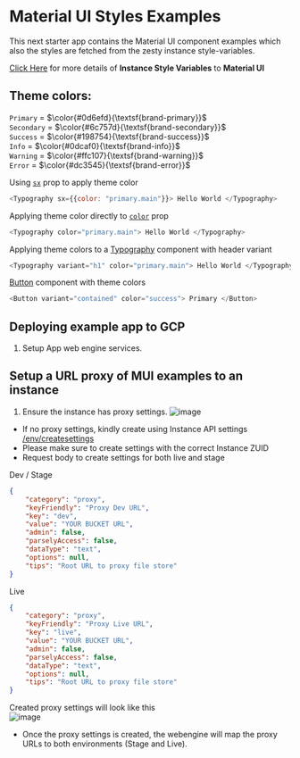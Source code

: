 # Material UI Styles Examples

This next starter app contains the Material UI component examples which also the styles are fetched from the zesty instance style-variables.

[Click Here](https://github.com/zesty-io/module-mui-styles/blob/yaml-module-version/README.md) for more details of **Instance Style Variables** to **Material UI**

## Theme colors:

`Primary` = $\color{#0d6efd}{\textsf{brand-primary}}$ <br>
`Secondary` = $\color{#6c757d}{\textsf{brand-secondary}}$ <br>
`Success` = $\color{#198754}{\textsf{brand-success}}$ <br>
`Info` = $\color{#0dcaf0}{\textsf{brand-info}}$ <br>
`Warning` = $\color{#ffc107}{\textsf{brand-warning}}$ <br>
`Error` = $\color{#dc3545}{\textsf{brand-error}}$ <br>


Using [`sx`](https://mui.com/system/getting-started/the-sx-prop/) prop to apply theme color

```javascript
<Typography sx={{color: "primary.main"}}> Hello World </Typography>
```

Applying theme color directly to [`color`](https://mui.com/material-ui/customization/color/) prop
```javascript
<Typography color="primary.main"> Hello World </Typography>
```

Applying theme colors to a [Typography](https://mui.com/material-ui/api/typography/) component with header variant
```javascript
<Typography variant="h1" color="primary.main"> Hello World </Typography>
```

[Button](https://mui.com/material-ui/react-button/) component with theme colors

```javascript
<Button variant="contained" color="success"> Primary </Button>
```


## Deploying example app to GCP   

1. Setup App web engine services.

## Setup a URL proxy of MUI examples to an instance
1.  Ensure the instance has proxy settings.
![image](https://github.com/b-estevez/example-mui-styles/assets/55866499/3dd79464-317b-4c73-8db9-f594c763f2a7)

- If no proxy settings, kindly create using Instance API settings [/env/createsettings](https://instances-api.zesty.org/#56267a59-88a5-40b0-bd1c-a23de605a6e4)
- Please make sure to create settings with the correct Instance ZUID
- Request body to create settings for both live and stage

Dev / Stage
```json
{
	"category": "proxy",
	"keyFriendly": "Proxy Dev URL",
	"key": "dev",
	"value": "YOUR BUCKET URL",
	"admin": false,
	"parselyAccess": false,
	"dataType": "text",
	"options": null,
	"tips": "Root URL to proxy file store"
}
```

Live
```json
{
	"category": "proxy",
	"keyFriendly": "Proxy Live URL",
	"key": "live",
	"value": "YOUR BUCKET URL",
	"admin": false,
	"parselyAccess": false,
	"dataType": "text",
	"options": null,
	"tips": "Root URL to proxy file store"
}

```

Created proxy settings will look like this <br>
![image](https://github.com/b-estevez/example-mui-styles/assets/55866499/2ea66ac0-c41d-42a2-b8f9-965e23ca295d)


- Once the proxy settings is created, the webengine will map the proxy URLs to both environments (Stage and Live).
